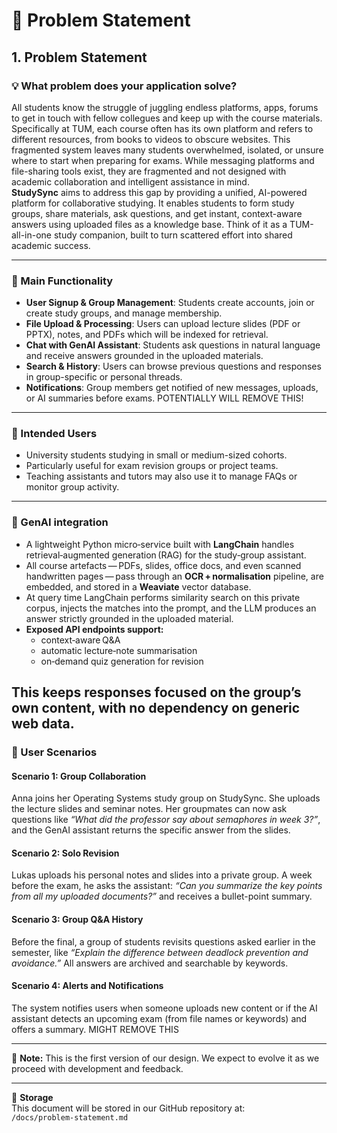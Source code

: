 # 📝 Problem Statement

## 1. Problem Statement

### 💡 What problem does your application solve?

All students know the struggle of juggling endless platforms, apps, forums to get in touch with fellow collegues and keep up with the course materials. Specifically at TUM, each course often has its own platform and refers to different resources, from books to videos to obscure websites. This fragmented system leaves many students overwhelmed, isolated, or unsure where to start when preparing for exams. While messaging platforms and file-sharing tools exist, they are fragmented and not designed with academic collaboration and intelligent assistance in mind.  
**StudySync** aims to address this gap by providing a unified, AI-powered platform for collaborative studying. It enables students to form study groups, share materials, ask questions, and get instant, context-aware answers using uploaded files as a knowledge base. Think of it as a TUM-all-in-one study companion, built to turn scattered effort into shared academic success.

---

### 🔧 Main Functionality

- **User Signup & Group Management**: Students create accounts, join or create study groups, and manage membership.
- **File Upload & Processing**: Users can upload lecture slides (PDF or PPTX), notes, and PDFs which will be indexed for retrieval.
- **Chat with GenAI Assistant**: Students ask questions in natural language and receive answers grounded in the uploaded materials.
- **Search & History**: Users can browse previous questions and responses in group-specific or personal threads.
- **Notifications**: Group members get notified of new messages, uploads, or AI summaries before exams. POTENTIALLY WILL REMOVE THIS!

---

### 🎯 Intended Users

- University students studying in small or medium-sized cohorts.
- Particularly useful for exam revision groups or project teams.
- Teaching assistants and tutors may also use it to manage FAQs or monitor group activity.

---

### 🧠 GenAI integration

- A lightweight Python micro‑service built with **LangChain** handles retrieval‑augmented generation (RAG) for the study‑group assistant.  
- All course artefacts — PDFs, slides, office docs, and even scanned handwritten pages — pass through an **OCR + normalisation** pipeline, are embedded, and stored in a **Weaviate** vector database.  
- At query time LangChain performs similarity search on this private corpus, injects the matches into the prompt, and the LLM produces an answer strictly grounded in the uploaded material.  
- **Exposed API endpoints support:**  
  - context‑aware Q&A  
  - automatic lecture‑note summarisation  
  - on‑demand quiz generation for revision  

This keeps responses focused on the group’s own content, with no dependency on generic web data.
---

### 📘 User Scenarios

#### Scenario 1: Group Collaboration
Anna joins her Operating Systems study group on StudySync. She uploads the lecture slides and seminar notes. Her groupmates can now ask questions like _“What did the professor say about semaphores in week 3?”_, and the GenAI assistant returns the specific answer from the slides.

#### Scenario 2: Solo Revision
Lukas uploads his personal notes and slides into a private group. A week before the exam, he asks the assistant: _“Can you summarize the key points from all my uploaded documents?”_ and receives a bullet-point summary.

#### Scenario 3: Group Q&A History
Before the final, a group of students revisits questions asked earlier in the semester, like _“Explain the difference between deadlock prevention and avoidance.”_ All answers are archived and searchable by keywords.

#### Scenario 4: Alerts and Notifications
The system notifies users when someone uploads new content or if the AI assistant detects an upcoming exam (from file names or keywords) and offers a summary. MIGHT REMOVE THIS

---

📌 **Note:** This is the first version of our design. We expect to evolve it as we proceed with development and feedback.

---

📂 **Storage**  
This document will be stored in our GitHub repository at:  
`/docs/problem-statement.md`
